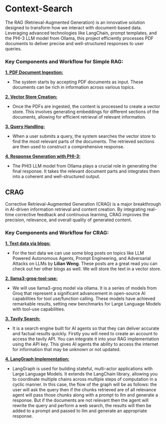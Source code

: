 # Context-Search
The RAG (Retrieval-Augmented Generation) is an innovative solution designed to transform how we interact with document-based data. Leveraging advanced technologies like LangChain, prompt templates, and the PHI-3 LLM model from Ollama, this project efficiently processes PDF documents to deliver precise and well-structured responses to user queries.

### Key Components and Workflow for Simple RAG:

<ins> **1. PDF Document Ingestion:** </ins>
- The system starts by accepting PDF documents as input. These documents can be rich in information across various topics.

<ins> **2. Vector Store Creation:** </ins>
- Once the PDFs are ingested, the content is processed to create a vector store. This involves generating embeddings for different sections of the documents, allowing for efficient retrieval of relevant information.

<ins> **3. Query Handling:** </ins>
- When a user submits a query, the system searches the vector store to find the most relevant parts of the documents. The retrieved sections are then used to construct a comprehensive response.

<ins> **4. Response Generation with PHI-3:** </ins>
- The PHI3 LLM model from Ollama plays a crucial role in generating the final response. It takes the relevant document parts and integrates them into a coherent and well-structured output.


## CRAG
Corrective Retrieval-Augmented Generation (CRAG) is a major breakthrough in AI-driven information retrieval and content creation. By integrating real-time corrective feedback and continuous learning, CRAG improves the precision, relevance, and overall quality of generated content.

### Key Components and Workflow for CRAG:
<ins> **1. Text data via blogs:** </ins>
- For the text data we can use some blog posts on topics like LLM Powered Autonomous Agents, Prompt Engineering, and Adversarial Attacks on LLMs by **Lilian Weng**. These posts are a great read you can check out her other blogs as well. We will store the text in a vector store.

<ins> **2. llama3-groq-tool-use:** </ins>
- We will use llama3-groq model via ollama. It is a series of models from Groq that represent a significant advancement in open-source AI capabilities for tool use/function calling. These models have achieved remarkable results, setting new benchmarks for Large Language Models with tool-use capabilities.

<ins> **3. Tavily Search:** </ins>
- It is a search engine built for AI agents so that they can deliver accurate and factual results quickly. Firstly you will need to create an account to access the tavily API. You can integrate it into your RAG implementation using the API key. This gives AI agents the ability to access the internet for information that may be unknown or not updated.

<ins> **4. LangGraph Implementation:** </ins>
- LangGraph is used for building stateful, multi-actor applications with Large Language Models. It extends the LangChain library, allowing you to coordinate multiple chains across multiple steps of computation in a cyclic manner. In this case, the flow of the graph will be as follows: the user will ask the query then if the chunks retrieved are of all relevance agent will pass those chunks along with a prompt to llm and generate a response. But if the documents are not relevant then the agent will rewrite the query and perform a web search, the results will then be added to a prompt and passed to llm and generate an appropriate response.
